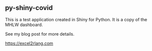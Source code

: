 ## py-shiny-covid

This is a test application created in Shiny for Python. It is a copy of the MHLW dashboard.

See my blog post for more details.

https://excel2rlang.com
